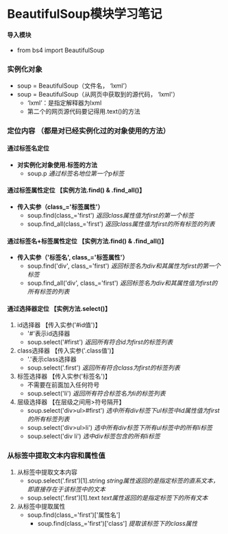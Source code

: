 # BeautifulSoup模块学习笔记
#### 导入模块
- from bs4 import BeautifulSoup
### 实例化对象
- soup = BeautifulSoup（文件名， ‘lxml’）
- soup = BeautifulSoup（从网页中获取到的源代码， ‘lxml'）
   - ‘lxml’：是指定解释器为lxml
   - 第二个的网页源代码要记得用.text()的方法
### 定位内容 （都是对已经实例化过的对象使用的方法）
#### 通过标签名定位
- **对实例化对象使用.标签的方法**
   - soup.p     *通过标签名地位第一个p标签*
#### 通过标签属性定位 【实例方法.find() & .find_all()】
- **传入实参（class_='标签属性'）**
   - soup.find(class_='first')    *返回class属性值为first的第一个标签*
   - soup.find_all(class_='first')    *返回class属性值为first的所有标签的列表*
#### 通过标签名+标签属性定位 【实例方法.find() & .find_all()】
- **传入实参（'标签名', class_='标签属性'）**
   - soup.find('div', class_='first')    *返回标签名为div和其属性为first的第一个标签*
   - soup.find_all('div', class_='first')    *返回标签名为div和其属性值为first的所有标签的列表*
#### 通过选择器定位 【实例方法.select()】
1. id选择器 【传入实参('#id值')】
   - '#'表示id选择器
   - soup.select('#first')    *返回所有符合id为first的标签列表*
2. class选择器 【传入实参('.class值')】
   - '.'表示class选择器
   - soup.select('.first')    *返回所有符合class为first的标签列表*
3. 标签选择器 【传入实参('标签名')】
   - 不需要在前面加入任何符号
   - soup.select('li')    *返回所有符合标签名为li的标签列表*
4. 层级选择器 【在层级之间用>符号隔开】
   - soup.select('div>ul>#first')    *选中所有div标签下ul标签中id属性值为first的所有标签列表*
   - soup.select('div>ul>li')    *选中所有div标签下所有ul标签中的所有li标签*
   - soup.select('div li')    *选中div标签包含的所有li标签*
### 从标签中提取文本内容和属性值
1. 从标签中提取文本内容
   - soup.select('.first')[1].string    *string属性返回的是指定标签的直系文本，即直接存在于该标签中的文本*
   - soup.select('.first')[1].text    *text属性返回的是指定标签下的所有文本*
2. 从标签中提取属性
   - soup.find(class_='first')['属性名']
      - soup.find(class_='first')['class']    *提取该标签下的class属性*